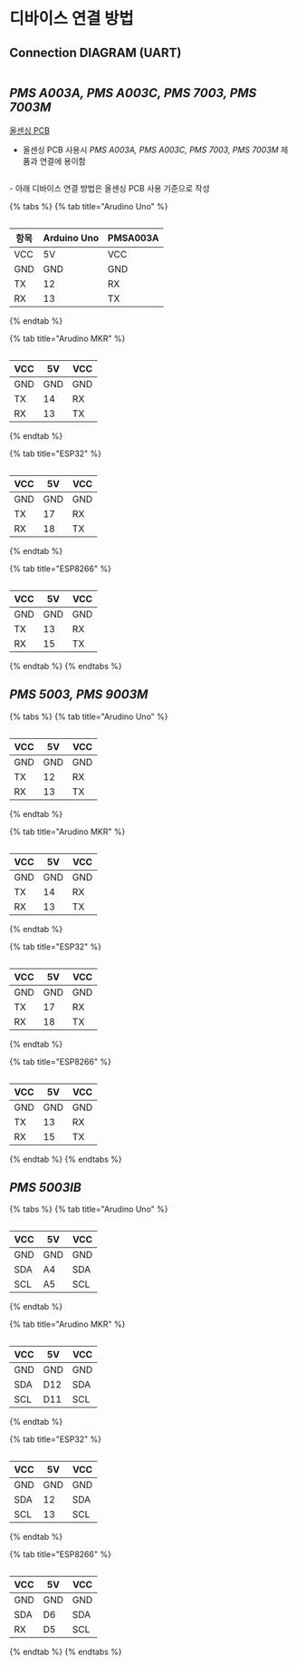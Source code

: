 # 디바이스 연결 방법

## Connection DIAGRAM (UART)

<figure><img src="../../.gitbook/assets/connetion_uart_diagram.PNG" alt=""><figcaption></figcaption></figure>

## _PMS A003A, PMS A003C, PMS 7003, PMS 7003M_

[올센싱 PCB](https://allsensing.com/product/detail.html?product\_no=1171\&cate\_no=65\&display\_group=1)

* 올센싱 PCB 사용시 _PMS A003A, PMS A003C, PMS 7003, PMS 7003M_ 제품과 연결에 용이함 &#x20;



<figure><img src="../../.gitbook/assets/PMS_allsensing_PCB.png" alt=""><figcaption></figcaption></figure>

\- 아래 디바이스 연결 방법은 올센싱 PCB 사용 기준으로 작성

{% tabs %}
{% tab title="Arudino Uno" %}
<figure><img src="../../.gitbook/assets/PMSA003A_with_Arudino.PNG" alt=""><figcaption></figcaption></figure>

| 항목  | Arduino Uno | PMSA003A |
| --- | ----------- | -------- |
| VCC | 5V          | VCC      |
| GND | GND         | GND      |
| TX  | 12          | RX       |
| RX  | 13          | TX       |
{% endtab %}

{% tab title="Arudino MKR" %}
<figure><img src="../../.gitbook/assets/PMSA003A_with_Arudino_mkr.PNG" alt=""><figcaption></figcaption></figure>

| VCC | 5V  | VCC |
| --- | --- | --- |
| GND | GND | GND |
| TX  | 14  | RX  |
| RX  | 13  | TX  |
{% endtab %}

{% tab title="ESP32" %}
<figure><img src="../../.gitbook/assets/PMSA003A_with_esp32.PNG" alt=""><figcaption></figcaption></figure>

| VCC | 5V  | VCC |
| --- | --- | --- |
| GND | GND | GND |
| TX  | 17  | RX  |
| RX  | 18  | TX  |
{% endtab %}

{% tab title="ESP8266" %}
<figure><img src="../../.gitbook/assets/PMSA003A_with_esp8266.PNG" alt=""><figcaption></figcaption></figure>

| VCC | 5V  | VCC |
| --- | --- | --- |
| GND | GND | GND |
| TX  | 13  | RX  |
| RX  | 15  | TX  |
{% endtab %}
{% endtabs %}



## _PMS 5003, PMS 9003M_



{% tabs %}
{% tab title="Arudino Uno" %}
<figure><img src="../../.gitbook/assets/PMS5003_with_Arudino.PNG" alt=""><figcaption></figcaption></figure>

| VCC | 5V  | VCC |
| --- | --- | --- |
| GND | GND | GND |
| TX  | 12  | RX  |
| RX  | 13  | TX  |
{% endtab %}

{% tab title="Arudino MKR" %}
<figure><img src="../../.gitbook/assets/PMS5003_with_Arudino_mkr.PNG" alt=""><figcaption></figcaption></figure>

| VCC | 5V  | VCC |
| --- | --- | --- |
| GND | GND | GND |
| TX  | 14  | RX  |
| RX  | 13  | TX  |
{% endtab %}

{% tab title="ESP32" %}
<figure><img src="../../.gitbook/assets/PMS5003_with_ESP32.PNG" alt=""><figcaption></figcaption></figure>

| VCC | 5V  | VCC |
| --- | --- | --- |
| GND | GND | GND |
| TX  | 17  | RX  |
| RX  | 18  | TX  |
{% endtab %}

{% tab title="ESP8266" %}
<figure><img src="../../.gitbook/assets/PMS5003_with_ESP8266.PNG" alt=""><figcaption></figcaption></figure>

| VCC | 5V  | VCC |
| --- | --- | --- |
| GND | GND | GND |
| TX  | 13  | RX  |
| RX  | 15  | TX  |
{% endtab %}
{% endtabs %}

## _PMS 5003IB_

{% tabs %}
{% tab title="Arudino Uno" %}
<figure><img src="../../.gitbook/assets/PMS_5003IB_with-Arudino.PNG" alt=""><figcaption></figcaption></figure>

| VCC | 5V  | VCC |
| --- | --- | --- |
| GND | GND | GND |
| SDA | A4  | SDA |
| SCL | A5  | SCL |
{% endtab %}

{% tab title="Arudino MKR" %}
<figure><img src="../../.gitbook/assets/PMS_5003IB_with-Arudino_MKR.PNG" alt=""><figcaption></figcaption></figure>

| VCC | 5V  | VCC |
| --- | --- | --- |
| GND | GND | GND |
| SDA | D12 | SDA |
| SCL | D11 | SCL |
{% endtab %}

{% tab title="ESP32" %}
<figure><img src="../../.gitbook/assets/PMS_5003IB_with-ESP32.PNG" alt=""><figcaption></figcaption></figure>

| VCC | 5V  | VCC |
| --- | --- | --- |
| GND | GND | GND |
| SDA | 12  | SDA |
| SCL | 13  | SCL |
{% endtab %}

{% tab title="ESP8266" %}
<figure><img src="../../.gitbook/assets/PMS_5003IB_with-ESP8266.PNG" alt=""><figcaption></figcaption></figure>

| VCC | 5V  | VCC |
| --- | --- | --- |
| GND | GND | GND |
| SDA | D6  | SDA |
| RX  | D5  | SCL |
{% endtab %}
{% endtabs %}



